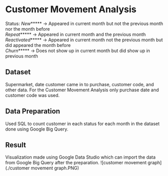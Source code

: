 # Customer Movement Analysis 

Status:
*New****** -> Appeared in current month but not the previous month nor the month before  
*Repeat****** -> Appeared in current month and the previous month  
*Reactivated****** -> Appeared in current month not the previous month but did appeared the month before  
*Churn****** -> Does not show up in current month but did show up in previous month  

## Dataset
Supermarket, date customer came in to purchase, customer code, and other data. 
For the Customer Movement Analysis only purchase date and customer code was used.

## Data Preparation
Used SQL to count customer in each status for each month in the dataset done using Google Big Query.

## Result
Visualization made using Google Data Studio which can import the data from Google Big Query after the preparation.
![customer movement graph](./customer movement graph.PNG)